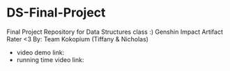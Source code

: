# DS-Final-Project
Final Project Repository for Data Structures class :)
Genshin Impact Artifact Rater <3
By: Team Kokopium (Tiffany & Nicholas)
- video demo link:
- running time video link:

